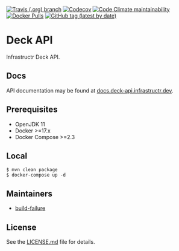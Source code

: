 [![Travis (.org) branch](https://img.shields.io/travis/infrastructr/deck-api/master)](https://travis-ci.org/infrastructr/deck-api)
[![Codecov](https://img.shields.io/codecov/c/github/infrastructr/deck-api)](https://codecov.io/gh/infrastructr/deck-api)
[![Code Climate maintainability](https://img.shields.io/codeclimate/maintainability/infrastructr/deck-api)](https://codeclimate.com/github/infrastructr/deck-api)[
![Docker Pulls](https://img.shields.io/docker/pulls/infrastructr/deck-api)](https://hub.docker.com/r/infrastructr/deck-api)
[![GitHub tag (latest by date)](https://img.shields.io/github/v/tag/infrastructr/deck-api)](https://hub.docker.com/repository/docker/infrastructr/deck-api/tags?page=1)

# Deck API
Infrastructr Deck API.

## Docs

API documentation may be found at [docs.deck-api.infrastructr.dev](https://docs.deck-api.infrastructr.dev).

## Prerequisites

- OpenJDK 11
- Docker >=17.x
- Docker Compose >=2.3

## Local

    $ mvn clean package
    $ docker-compose up -d

## Maintainers

- [build-failure](https://github.com/build-failure)

## License

See the [LICENSE.md](LICENSE.md) file for details.
